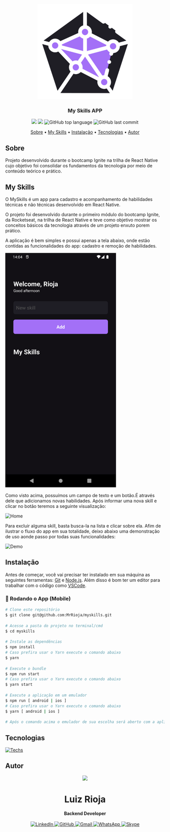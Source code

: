 <p align="center">
  <img src="./.github/logo.png" alt="Logo" width="300"/>
  <br>
</p>
<h3 align="center">
My Skills APP
</h3>

<p align="center">
  <img src="https://img.shields.io/static/v1?label=My&message=Skills&color=blueviolet&style=for-the-badge"/>
  <img src="https://img.shields.io/github/license/MrRioja/myskills?color=blueviolet&logo=License&style=for-the-badge"/>
  <img alt="GitHub top language" src="https://img.shields.io/github/languages/top/MrRioja/myskills?color=blueviolet&logo=openjdk&logoColor=white&style=for-the-badge">
  <img alt="GitHub last commit" src="https://img.shields.io/github/last-commit/MrRioja/myskills?color=blueviolet&style=for-the-badge">
</p>

<p align="center">
  <a href="#sobre">Sobre</a> •
  <a href="#my-skills">My Skills</a> •
  <a href="#instalação">Instalação</a> •
  <a href="#tecnologias">Tecnologias</a> •
  <a href="#autor">Autor</a>  
</p>

## Sobre

Projeto desenvolvido durante o bootcamp Ignite na trilha de React Native cujo objetivo foi consolidar os fundamentos da tecnologia por meio de conteúdo teórico e prático.

## My Skills

O MySkills é um app para cadastro e acompanhamento de habilidades técnicas e não técnicas desenvolvido em React Native.

O projeto foi desenvolvido durante o primeiro módulo do bootcamp Ignite, da Rocketseat, na trilha de React Native e teve como objetivo mostrar os conceitos básicos da tecnologia através de um projeto enxuto porem prático.

A aplicação é bem simples e possui apenas a tela abaixo, onde estão contidas as funcionalidades do app: cadastro e remoção de habilidades.

<img src="./.github/empty-home.png" alt="Empty home" width="350" />

Como visto acima, possuímos um campo de texto e um botão.É através dele que adicionamos novas habilidades. Após informar uma nova skill e clicar no botão teremos a seguinte visualização:

<img src="home.png" alt="Home" width="350" />

Para excluir alguma skill, basta busca-la na lista e clicar sobre ela.
Afim de ilustrar o fluxo do app em sua totalidade, deixo abaixo uma demonstração de uso aonde passo por todas suas funcionalidades:

<img src="./.github/demo.gif" alt="Demo" width="350" />

## Instalação

Antes de começar, você vai precisar ter instalado em sua máquina as seguintes ferramentas:
[Git](https://git-scm.com) e [Node.js](https://nodejs.org/en/). Além disso é bom ter um editor para trabalhar com o código como [VSCode](https://code.visualstudio.com/).

### 📱 Rodando o App (Mobile)

```bash
# Clone este repositório
$ git clone git@github.com:MrRioja/myskills.git

# Acesse a pasta do projeto no terminal/cmd
$ cd myskills

# Instale as dependências
$ npm install
# Caso prefira usar o Yarn execute o comando abaixo
$ yarn

# Execute o bundle
$ npm run start
# Caso prefira usar o Yarn execute o comando abaixo
$ yarn start

# Execute a aplicação em um emulador
$ npm run [ android | ios ]
# Caso prefira usar o Yarn execute o comando abaixo
$ yarn [ android | ios ]

# Após o comando acima o emulador de sua escolha será aberto com a aplicação em execução
```

## Tecnologias

[![Techs](https://skillicons.dev/icons?i=react&theme=dark)](https://skillicons.dev)

## Autor

<div align="center">
<img src="https://images.weserv.nl/?url=avatars.githubusercontent.com/u/55336456?v=4&h=100&w=100&fit=cover&mask=circle&maxage=7d" />
<h1>Luiz Rioja</h1>
<strong>Backend Developer</strong>
<br/>
<br/>

<a href="https://linkedin.com/in/luizrioja" target="_blank">
<img alt="LinkedIn" src="https://img.shields.io/badge/linkedin-%230077B5.svg?style=for-the-badge&logo=linkedin&logoColor=white"/>
</a>

<a href="https://github.com/mrrioja" target="_blank">
<img alt="GitHub" src="https://img.shields.io/badge/github-%23121011.svg?style=for-the-badge&logo=github&logoColor=white"/>
</a>

<a href="mailto:lulyrioja@gmail.com?subject=Fala%20Dev" target="_blank">
<img alt="Gmail" src="https://img.shields.io/badge/Gmail-D14836?style=for-the-badge&logo=gmail&logoColor=white" />
</a>

<a href="https://api.whatsapp.com/send?phone=5511933572652" target="_blank">
<img alt="WhatsApp" src="https://img.shields.io/badge/WhatsApp-25D366?style=for-the-badge&logo=whatsapp&logoColor=white"/>
</a>

<a href="https://join.skype.com/invite/tvBbOq03j5Uu" target="_blank">
<img alt="Skype" src="https://img.shields.io/badge/SKYPE-%2300AFF0.svg?style=for-the-badge&logo=Skype&logoColor=white"/>
</a>

<br/>
<br/>
</div>
